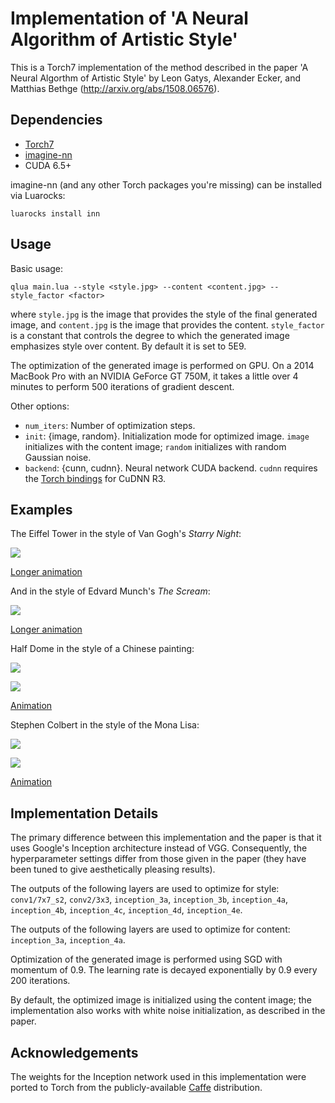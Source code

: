 # Implementation of 'A Neural Algorithm of Artistic Style'

This is a Torch7 implementation of the method described in the paper 
'A Neural Algorthm of Artistic Style' by Leon Gatys, Alexander Ecker, and Matthias Bethge (http://arxiv.org/abs/1508.06576).

## Dependencies

- [Torch7](https://github.com/torch/torch7)
- [imagine-nn](https://github.com/szagoruyko/imagine-nn)
- CUDA 6.5+

imagine-nn (and any other Torch packages you're missing) can be installed via Luarocks:

```
luarocks install inn
```

## Usage

Basic usage:

```
qlua main.lua --style <style.jpg> --content <content.jpg> --style_factor <factor>
```

where `style.jpg` is the image that provides the style of the final generated image, and `content.jpg` is the image that provides the content. `style_factor` is a constant that controls the degree to which the generated image emphasizes style over content. By default it is set to 5E9.

The optimization of the generated image is performed on GPU. On a 2014 MacBook Pro with an NVIDIA GeForce GT 750M, it takes a little over 4 minutes to perform 500 iterations of gradient descent.

Other options:

- `num_iters`: Number of optimization steps.
- `init`: {image, random}. Initialization mode for optimized image. `image` initializes with the content image; `random` initializes with random Gaussian noise.
- `backend`: {cunn, cudnn}. Neural network CUDA backend. `cudnn` requires the [Torch bindings](https://github.com/soumith/cudnn.torch/tree/R3) for CuDNN R3.

## Examples

The Eiffel Tower in the style of Van Gogh's *Starry Night*:

![](examples/starry_eiffel_short.gif)

[Longer animation](http://gfycat.com/UnawareUnfortunateEkaltadeta)

And in the style of Edvard Munch's *The Scream*:

![](examples/eiffel_scream_short.gif)

[Longer animation](http://gfycat.com/WebbedValuableGreyhounddog)

Half Dome in the style of a Chinese painting:

![](examples/halfdome.jpg)

![](examples/chinese_halfdome.jpg)

[Animation](http://gfycat.com/DiscreteSnivelingCod)

Stephen Colbert in the style of the Mona Lisa:

![](examples/colbert.jpg)

![](examples/monalisa-colbert.jpg)

[Animation](http://gfycat.com/GiddyWeirdFlycatcher)

## Implementation Details

The primary difference between this implementation and the paper is that it uses Google's Inception architecture instead of VGG. Consequently, the hyperparameter settings differ from those given in the paper (they have been tuned to give aesthetically pleasing results).

The outputs of the following layers are used to optimize for style: `conv1/7x7_s2`, `conv2/3x3`, `inception_3a`, `inception_3b`, `inception_4a`, `inception_4b`, `inception_4c`, `inception_4d`, `inception_4e`.

The outputs of the following layers are used to optimize for content: `inception_3a`, `inception_4a`.

Optimization of the generated image is performed using SGD with momentum of 0.9. The learning rate is decayed exponentially by 0.9 every 200 iterations.

By default, the optimized image is initialized using the content image; the implementation also works with white noise initialization, as described in the paper.

## Acknowledgements

The weights for the Inception network used in this implementation were ported to Torch from the publicly-available [Caffe](https://github.com/BVLC/caffe/tree/master/models/bvlc_googlenet) distribution.

